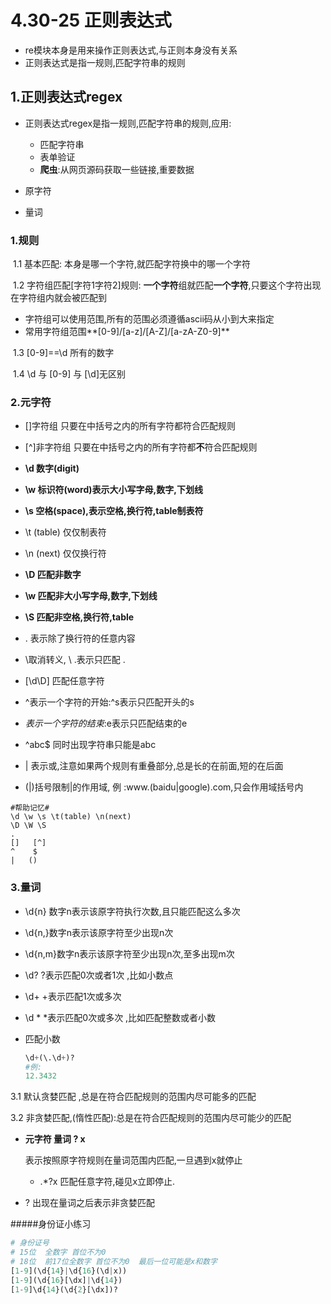 # 4.30-25 正则表达式

- re模块本身是用来操作正则表达式,与正则本身没有关系
- 正则表达式是指一规则,匹配字符串的规则

## 1.正则表达式regex

- 正则表达式regex是指一规则,匹配字符串的规则,应用:
  - 匹配字符串
  - 表单验证
  - **爬虫**:从网页源码获取一些链接,重要数据

- 原字符
- 量词

### 1.规则

​	1.1 基本匹配:	本身是哪一个字符,就匹配字符换中的哪一个字符

​	1.2 字符组匹配[字符1字符2]规则:	**一个字符**组就匹配**一个字符**,只要这个字符出现在字符组内就会被匹配到

- 字符组可以使用范围,所有的范围必须遵循ascii码从小到大来指定
- 常用字符组范围**[0-9]/[a-z]/[A-Z]/[a-zA-Z0-9]**

​    1.3 [0-9]==\d  所有的数字

​	1.4 \d 与 [0-9] 与 [\d]无区别

### 2.元字符

- []字符组  只要在中括号之内的所有字符都符合匹配规则
- [^]非字符组   只要在中括号之内的所有字符都**不**符合匹配规则

- **\d 数字(digit)**
- **\w 标识符(word)表示大小写字母,数字,下划线**
- **\s 空格(space),表示空格,换行符,table制表符**
- \t  (table) 仅仅制表符
- \n (next) 仅仅换行符
- **\D   匹配非数字**
- **\w   匹配非大小写字母,数字,下划线**
- **\S   匹配非空格,换行符,table**
- .  表示除了换行符的任意内容
- \取消转义, \ .表示只匹配 .

- [\d\D] 匹配任意字符
- ^表示一个字符的开始:^s表示只匹配开头的s
- $表示一个字符的结束:$e表示只匹配结束的e
- ^abc$ 同时出现字符串只能是abc
- | 表示或,注意如果两个规则有重叠部分,总是长的在前面,短的在后面

- (|)括号限制|的作用域, 例 :www.(baidu|google).com,只会作用域括号内

```
#帮助记忆#
\d \w \s \t(table) \n(next)
\D \W \S
.
[]   [^]
^    $
|   ()
```

### 3.量词

- \d{n} 数字n表示该原字符执行次数,且只能匹配这么多次

- \d{n,}数字n表示该原字符至少出现n次

- \d{n,m}数字n表示该原字符至少出现n次,至多出现m次

- \d?    ?表示匹配0次或者1次   ,比如小数点

- \d+   +表示匹配1次或多次

- \d *   *表示匹配0次或多次  ,比如匹配整数或者小数

- 匹配小数

  ```python
  \d+(\.\d+)?
  #例:
  12.3432
  ```

3.1 默认贪婪匹配 ,总是在符合匹配规则的范围内尽可能多的匹配

3.2 非贪婪匹配,(惰性匹配):总是在符合匹配规则的范围内尽可能少的匹配

- **元字符 量词 ? x**

  表示按照原字符规则在量词范围内匹配,一旦遇到x就停止

  - .*?x 匹配任意字符,碰见x立即停止.

- ? 出现在量词之后表示非贪婪匹配

  

#####身份证小练习

```python
# 身份证号
# 15位  全数字 首位不为0
# 18位  前17位全数字 首位不为0  最后一位可能是x和数字
[1-9](\d{14}|\d{16}(\d|x))
[1-9](\d{16}[\dx]|\d{14})
[1-9]\d{14}(\d{2}[\dx])?
```



